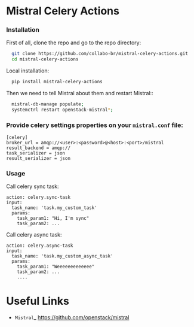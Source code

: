 # Mistral Celery Actions


### Installation

First of all, clone the repo and go to the repo directory:

  ```.bash
    git clone https://github.com/collabo-br/mistral-celery-actions.git
    cd mistral-celery-actions
  ```

Local installation:


  ```.bash
    pip install mistral-celery-actions
  ```

Then we need to tell Mistral about them
and restart Mistral::

  ```.bash
    mistral-db-manage populate;
    systemctrl restart openstack-mistral*;
  ```


### Provide celery settings properties on your `mistral.conf` file:


```
[celery]
broker_url = amqp://<user>:<password>@<host>:<port>/mistral
result_backend = amqp://
task_serializer = json
result_serializer = json
```


### Usage

Call celery sync task:

    action: celery.sync-task
    input:
      task_name: 'task.my_custom_task'
      params: 
        task_param1: "Hi, I'm sync"
        task_param2: ...

Call celery async task:

    action: celery.async-task
    input:
      task_name: 'task.my_custom_async_task'
      params:
        task_param1: "Weeeeeeeeeeeee"
        task_param2: ...
        ....


Useful Links
============

* `Mistral`_ <https://github.com/openstack/mistral>
